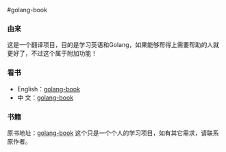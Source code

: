 #golang-book
### 由来
这是一个翻译项目，目的是学习英语和Golang，如果能够帮得上需要帮助的人就更好了，不过这个属于附加功能！

### 看书
 * English：[golang-book](<en/README.md>)
 * 中   文：[golang-book](<cn/README.md>)

### 书籍
原书地址：[golang-book](http://www.golang-book.com/)
这个只是一个个人的学习项目，如有其它需求，请联系原作者。
